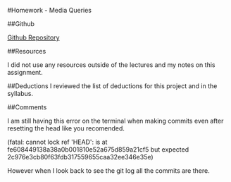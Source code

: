 #Homework - Media Queries

##Github
	
[Github Repository](https://github.com/jeast88/hw_mq_East_Jared.git)



##Resources
 
 I did not use any resources outside of the lectures and my notes on this assignment.

##Deductions
I reviewed the list of deductions for this project and in the syllabus.

##Comments

I am still having this error on the terminal when making commits even after resetting the head like you recomended.

(fatal: cannot lock ref 'HEAD': is at fe608449138a38a0b001810e52a675d859a21cf5 but expected 2c976e3cb80f63fdb317559655caa32ee346e35e)

However when I look back to see the git log all the commits are there.